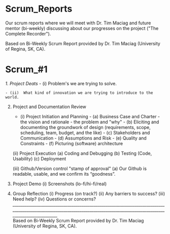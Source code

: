 # Scrum_Reports
Our scrum reports where we will meet with Dr. Tim Maciag and future mentor (bi-weekly) discussing about our progresses on the project ("The Complete Recorder").

Based on Bi-Weekly Scrum Report provided by Dr. Tim Maciag (University of Regina, SK, CA).

# Scrum_#1
*1.  Project Deats*
    - (i)   Problem's we are trying to solve.
    
    - (ii)  What kind of innovation we are trying to introduce to the world.
    
2.  Project and Documentation Review
    - (i)   Project Initiation and Planning
          - (a)   Business Case and Charter - the vision and rationale - the problem and "why"
          - (b)   Eliciting and documenting the groundwork of design (requirements, scope, scheduling, team, budget, and the like)
          - (c)   Stakeholders and Communication
          - (d)   Assumptions and Risk
          - (e)   Quality and Constraints
          - (f)   Picturing (software) architecture
    
    (ii)  Project Execution
          (a)   Coding and Debugging
          (b)   Testing (Code, Usability)
          (c)   Deployment
    
    (iii) Github/Version control "stamp of approval"
          (a)   Our Github is readable, usable, and we confirm its “goodness”.
          
3.  Project Demo
    (i)   Screenshots (lo-fi/hi-fi/real)

4.  Group Reflection
    (i)   Progress (on track?)
    (ii)  Any barriers to success?
    (iii) Need help?
    (iv)  Questions or concerns?
*____________________________________________________________________________________________________________________________________________________________________________*    
Based on Bi-Weekly Scrum Report provided by Dr. Tim Maciag (University of Regina, SK, CA).

